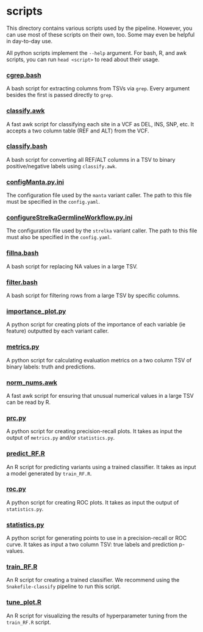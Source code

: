 # scripts
This directory contains various scripts used by the pipeline.
However, you can use most of these scripts on their own, too. Some may even be helpful in day-to-day use.

All python scripts implement the `--help` argument. For bash, R, and awk scripts, you can run `head <script>` to read about their usage.

### [cgrep.bash](cgrep.bash)
A bash script for extracting columns from TSVs via `grep`. Every argument besides the first is passed directly to `grep`.

### [classify.awk](classify.awk)
A fast awk script for classifying each site in a VCF as DEL, INS, SNP, etc. It accepts a two column table (REF and ALT) from the VCF.

### [classify.bash](classify.bash)
A bash script for converting all REF/ALT columns in a TSV to binary positive/negative labels using `classify.awk`.

### [configManta.py.ini](configManta.py.ini)
The configuration file used by the `manta` variant caller. The path to this file must be specified in the `config.yaml`.

### [configureStrelkaGermlineWorkflow.py.ini](configureStrelkaGermlineWorkflow.py.ini)
The configuration file used by the `strelka` variant caller. The path to this file must also be specified in the `config.yaml`.

### [fillna.bash](fillna.bash)
A bash script for replacing NA values in a large TSV.

### [filter.bash](filter.bash)
A bash script for filtering rows from a large TSV by specific columns.

### [importance_plot.py](importance_plot.py)
A python script for creating plots of the importance of each variable (ie feature) outputted by each variant caller.

### [metrics.py](metrics.py)
A python script for calculating evaluation metrics on a two column TSV of binary labels: truth and predictions.

### [norm_nums.awk](norm_nums.awk)
A fast awk script for ensuring that unusual numerical values in a large TSV can be read by R.

### [prc.py](prc.py)
A python script for creating precision-recall plots. It takes as input the output of `metrics.py` and/or `statistics.py`.

### [predict_RF.R](predict_RF.R)
An R script for predicting variants using a trained classifier. It takes as input a model generated by `train_RF.R`.

### [roc.py](roc.py)
A python script for creating ROC plots. It takes as input the output of `statistics.py`.

### [statistics.py](statistics.py)
A python script for generating points to use in a precision-recall or ROC curve. It takes as input a two column TSV: true labels and prediction p-values.

### [train_RF.R](train_RF.R)
An R script for creating a trained classifier. We recommend using the `Snakefile-classify` pipeline to run this script.

### [tune_plot.R](tune_plot.R)
An R script for visualizing the results of hyperparameter tuning from the `train_RF.R` script.
